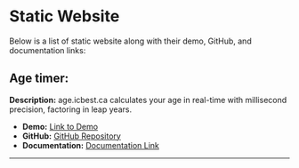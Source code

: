 # Static Website 

Below is a list of static website along with their demo, GitHub, and documentation links:
## Age timer: 

**Description:** age.icbest.ca calculates your age in real-time with millisecond precision, factoring in leap years.

- **Demo:** [Link to Demo](https://age.icbest.ca)
- **GitHub:** [GitHub Repository](https://github.com/icbestCA/age-timer)
- **Documentation:** [Documentation Link](age.md)

---